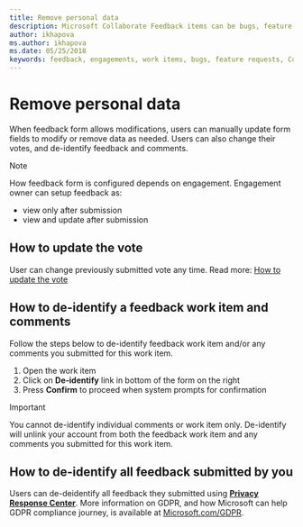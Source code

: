 ```yaml
---
title: Remove personal data
description: Microsoft Collaborate Feedback items can be bugs, feature requests or any task associated with an engagement. Feedback forms can be customized based on each engagement. 
author: ikhapova
ms.author: ikhapova
ms.date: 05/25/2018
keywords: feedback, engagements, work items, bugs, feature requests, Collaborate permissions, Microsoft Connect, SysDev Bug, Dev Center bugs 
---
```


# Remove personal data

When feedback form allows modifications, users can manually update form fields to modify or remove data as needed.
Users can also change their votes, and de-identify feedback and comments.

> [!NOTE]
> 
> How feedback form is configured depends on engagement. Engagement owner can setup feedback as: <br>
> * view only after submission
> * view and update after submission

## How to update the vote

User can change previously submitted vote any time.
Read more: [How to update the vote](feedback-items-view#how-to-update-the-vote.md)

## How to de-identify a feedback work item and comments

Follow the steps below to de-identify feedback work item and/or any comments you submitted for this work item.

1. Open the work item
2. Click on **De-identify** link in bottom of the form on the right
3. Press **Confirm** to proceed when system prompts for confirmation

> [!IMPORTANT]
> You cannot de-identify individual comments or work item only. De-identify will unlink your account from both the feedback work item and any comments you submitted for this work item.

## How to de-identify all feedback submitted by you

Users can de-deidentify all feedback they submitted using **[Privacy Response Center](aka.ms/privacyresponse)**.
More information on GDPR, and how Microsoft can help GDPR compliance journey, is available at [Microsoft.com/GDPR](Microsoft.com/GDPR).

